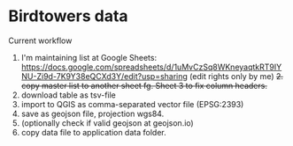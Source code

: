 # Birdtowers data

Current workflow

1. I'm maintaining list at Google Sheets: https://docs.google.com/spreadsheets/d/1uMvCzSq8WKneyaqtkRT9IYNU-Zi9d-7K9Y38eQCXd3Y/edit?usp=sharing (edit rights only by me)
~~2. copy master list to another sheet fg. Sheet 3 to fix column headers.~~
3. download table as tsv-file
4. import to QGIS as comma-separated vector file (EPSG:2393)
5. save as geojson file, projection wgs84.
6. (optionally check if valid geojson at geojson.io)
7. copy data file to application data folder.
